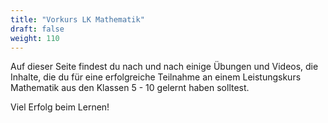 ```yaml
---
title: "Vorkurs LK Mathematik"
draft: false
weight: 110
---
```


Auf dieser Seite findest du nach und nach einige Übungen und Videos, die Inhalte, die du für eine erfolgreiche Teilnahme an einem Leistungskurs Mathematik aus den Klassen 5 - 10 gelernt haben solltest.

Viel Erfolg beim Lernen!